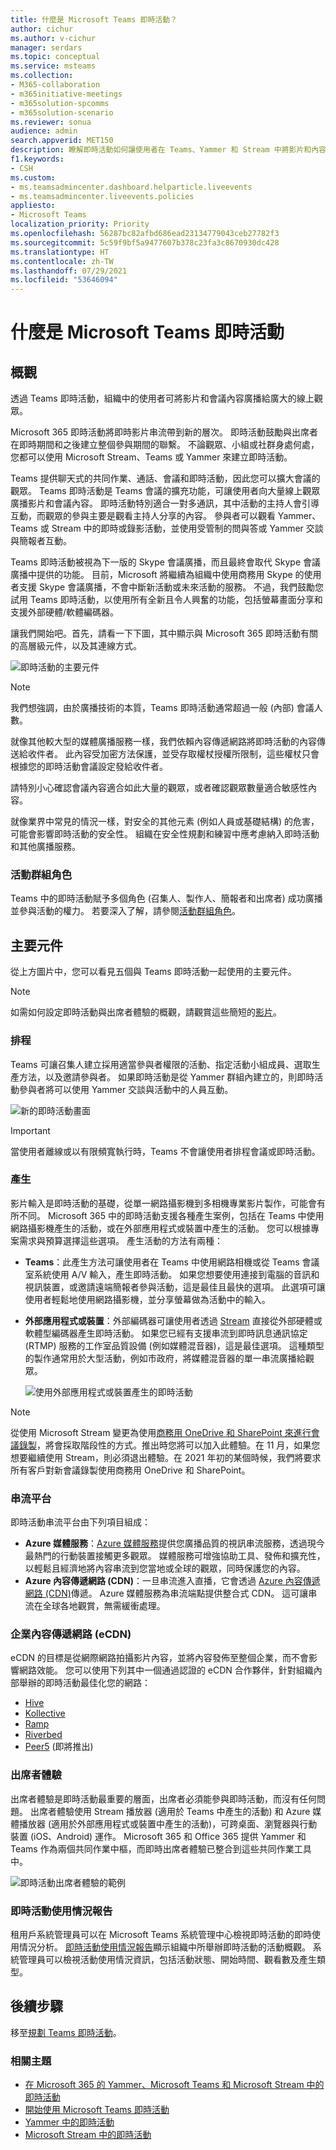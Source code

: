 ```yaml
---
title: 什麼是 Microsoft Teams 即時活動？
author: cichur
ms.author: v-cichur
manager: serdars
ms.topic: conceptual
ms.service: msteams
ms.collection:
- M365-collaboration
- m365initiative-meetings
- m365solution-spcomms
- m365solution-scenario
ms.reviewer: sonua
audience: admin
search.appverid: MET150
description: 瞭解即時活動如何讓使用者在 Teams、Yammer 和 Stream 中將影片和內容廣播給大量線上觀眾。
f1.keywords:
- CSH
ms.custom:
- ms.teamsadmincenter.dashboard.helparticle.liveevents
- ms.teamsadmincenter.liveevents.policies
appliesto:
- Microsoft Teams
localization_priority: Priority
ms.openlocfilehash: 56287bc82afbd686ead23134779043ceb27782f3
ms.sourcegitcommit: 5c59f9bf5a9477607b378c23fa3c8670930dc428
ms.translationtype: HT
ms.contentlocale: zh-TW
ms.lasthandoff: 07/29/2021
ms.locfileid: "53646094"
---
```

# <a name="what-are-microsoft-teams-live-events"></a>什麼是 Microsoft Teams 即時活動

## <a name="overview"></a>概觀

透過 Teams 即時活動，組織中的使用者可將影片和會議內容廣播給廣大的線上觀眾。

Microsoft 365 即時活動將即時影片串流帶到新的層次。 即時活動鼓勵與出席者在即時期間和之後建立整個參與期間的聯繫。 不論觀眾、小組或社群身處何處，您都可以使用 Microsoft Stream、Teams 或 Yammer 來建立即時活動。  

Teams 提供聊天式的共同作業、通話、會議和即時活動，因此您可以擴大會議的觀眾。 Teams 即時活動是 Teams 會議的擴充功能，可讓使用者向大量線上觀眾廣播影片和會議內容。 即時活動特別適合一對多通訊，其中活動的主持人會引導互動，而觀眾的參與主要是觀看主持人分享的內容。 參與者可以觀看 Yammer、Teams 或 Stream 中的即時或錄影活動，並使用受管制的問與答或 Yammer 交談與簡報者互動。

Teams 即時活動被視為下一版的 Skype 會議廣播，而且最終會取代 Skype 會議廣播中提供的功能。 目前，Microsoft 將繼續為組織中使用商務用 Skype 的使用者支援 Skype 會議廣播，不會中斷新活動或未來活動的服務。 不過，我們鼓勵您試用 Teams 即時活動，以使用所有全新且令人興奮的功能，包括螢幕畫面分享和支援外部硬體/軟體編碼器。

讓我們開始吧。首先，請看一下下圖，其中顯示與 Microsoft 365 即時活動有關的高層級元件，以及其連線方式。

![即時活動的主要元件](../media/live-event-flow-diagram.png  "即時活動、排程、產生、Stream 平台、認證的協力廠商 eCDN 提供者的主要元件")

> [!Note]
> 我們想強調，由於廣播技術的本質，Teams 即時活動通常超過一般 (內部) 會議人數。
>
> 就像其他較大型的媒體廣播服務一樣，我們依賴內容傳遞網路將即時活動的內容傳送給收件者。 此內容受加密方法保護，並受存取權杖授權所限制，這些權杖只會根據您的即時活動會議設定發給收件者。
>
> 請特別小心確認會議內容適合如此大量的觀眾，或者確認觀眾數量適合敏感性內容。  
>
> 就像業界中常見的情況一樣，對安全的其他元素 (例如人員或基礎結構) 的危害，可能會影響即時活動的安全性。 組織在安全性規劃和練習中應考慮納入即時活動和其他廣播服務。

### <a name="event-group-roles"></a>活動群組角色

Teams 中的即時活動賦予多個角色 (召集人、製作人、簡報者和出席者) 成功廣播並參與活動的權力。 若要深入了解，請參閱[活動群組角色](https://support.office.com/article/get-started-with-microsoft-teams-live-events-d077fec2-a058-483e-9ab5-1494afda578a?ui=en-US&rs=en-US&ad=US#bkmk_roles)。

## <a name="key-components"></a>主要元件

從上方圖片中，您可以看見五個與 Teams 即時活動一起使用的主要元件。

> [!NOTE]
> 如需如何設定即時活動與出席者體驗的概觀，請觀賞這些簡短的[影片](https://support.office.com/article/video-plan-and-schedule-a-live-event-f92363a0-6d98-46d2-bdd9-f2248075e502)。

### <a name="scheduling"></a>排程

Teams 可讓召集人建立採用適當參與者權限的活動、指定活動小組成員、選取生產方法，以及邀請參與者。 如果即時活動是從 Yammer 群組內建立的，則即時活動參與者將可以使用 Yammer 交談與活動中的人員互動。

![新的即時活動畫面](../media/teams-live-events-schedule.png "顯示新即時活動畫面以建立和排程新即時活動的螢幕擷取畫面")

> [!IMPORTANT]
> 當使用者離線或以有限頻寬執行時，Teams 不會讓使用者排程會議或即時活動。

### <a name="production"></a>產生

影片輸入是即時活動的基礎，從單一網路攝影機到多相機專業影片製作，可能會有所不同。 Microsoft 365 中的即時活動支援各種產生案例，包括在 Teams 中使用網路攝影機產生的活動，或在外部應用程式或裝置中產生的活動。 您可以根據專案需求與預算選擇這些選項。 產生活動的方法有兩種：

- **Teams**：此產生方法可讓使用者在 Teams 中使用網路相機或從 Teams 會議室系統使用 A/V 輸入，產生即時活動。 如果您想要使用連接到電腦的音訊和視訊裝置，或邀請遠端簡報者參與活動，這是最佳且最快的選項。 此選項可讓使用者輕鬆地使用網路攝影機，並分享螢幕做為活動中的輸入。

- **外部應用程式或裝置**：外部編碼器可讓使用者透過 [Stream](https://stream.microsoft.com) 直接從外部硬體或軟體型編碼器產生即時活動。 如果您已經有支援串流到即時訊息通訊協定 (RTMP) 服務的工作室品質設備 (例如媒體混音器)，這是最佳選項。 這種類型的製作通常用於大型活動，例如市政府，將媒體混音器的單一串流廣播給觀眾。

    ![使用外部應用程式或裝置產生的即時活動](../media/teams-live-events-external-encoder.png "顯示使用外部應用程式或裝置產生方法產生的即時活動的螢幕擷取畫面")

>[!Note]
> 從使用 Microsoft Stream 變更為使用[商務用 OneDrive 和 SharePoint 來進行會議錄製](../tmr-meeting-recording-change.md)，將會採取階段性的方式。推出時您將可以加入此體驗。在 11 月，如果您想要繼續使用 Stream，則必須退出體驗。在 2021 年初的某個時候，我們將要求所有客戶對新會議錄製使用商務用 OneDrive 和 SharePoint。

### <a name="streaming-platform"></a>串流平台

即時活動串流平台由下列項目組成：

- **Azure 媒體服務**：[Azure 媒體服務](/azure/media-services/previous/)提供您廣播品質的視訊串流服務，透過現今最熱門的行動裝置接觸更多觀眾。 媒體服務可增強協助工具、發佈和擴充性，以輕鬆且經濟地將內容串流到您當地或全球的觀眾，同時保護您的內容。
- **Azure 內容傳遞網路 (CDN)**：一旦串流進入直播，它會透過 [Azure 內容傳遞網路 (CDN)](/azure/cdn/)傳遞。 Azure 媒體服務為串流端點提供整合式 CDN。 這可讓串流在全球各地觀賞，無需緩衝處理。

### <a name="enterprise-content-delivery-network-ecdn"></a>企業內容傳遞網路 (eCDN)

eCDN 的目標是從網際網路拍攝影片內容，並將內容發佈至整個企業，而不會影響網路效能。 您可以使用下列其中一個通過認證的 eCDN 合作夥伴，針對組織內部舉辦的即時活動最佳化您的網路：

- [Hive](https://www.hivestreaming.com/partners/integration-partners/microsoft/)
- [Kollective](https://kollective.com/ecdn-solutions/microsoft-live-events/)
- [Ramp](https://rampecdn.com)
- [Riverbed](https://www.riverbed.com/solutions/office-365.html)
- [Peer5](https://www.peer5.com/) (即將推出)

### <a name="attendee-experience"></a>出席者體驗

出席者體驗是即時活動最重要的層面，出席者必須能參與即時活動，而沒有任何問題。 出席者體驗使用 Stream 播放器 (適用於 Teams 中產生的活動) 和 Azure 媒體播放器 (適用於外部應用程式或裝置中產生的活動)，可跨桌面、瀏覽器與行動裝置 (iOS、Android) 運作。 Microsoft 365 和 Office 365 提供 Yammer 和 Teams 作為兩個共同作業中樞，而即時出席者體驗已整合到這些共同作業工具中。

![即時活動出席者體驗的範例](../media/teams-live-events-attendee.png "顯示即時活動出席者體驗的螢幕擷取畫面")

### <a name="live-event-usage-report"></a>即時活動使用情況報告

租用戶系統管理員可以在 Microsoft Teams 系統管理中心檢視即時活動的即時使用情況分析。  [即時活動使用情況報告](../teams-analytics-and-reports/teams-live-event-usage-report.md)顯示組織中所舉辦即時活動的活動概觀。  系統管理員可以檢視活動使用情況資訊，包括活動狀態、開始時間、觀看數及產生類型。  

## <a name="next-steps"></a>後續步驟

移至[規劃 Teams 即時活動](plan-for-teams-live-events.md)。

### <a name="related-topics"></a>相關主題

- [在 Microsoft 365 的 Yammer、Microsoft Teams 和 Microsoft Stream 中的即時活動](/stream/live-event-m365)
- [開始使用 Microsoft Teams 即時活動](https://support.office.com/article/d077fec2-a058-483e-9ab5-1494afda578a)
- [Yammer 中的即時活動](https://support.office.com/article/live-events-in-yammer-4ece0ee2-c268-4636-bf2a-16e454befe57)
- [Microsoft Stream 中的即時活動](/stream/live-event-overview)
